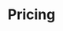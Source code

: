 ---
title: Pricing
layout: pricing
draft: false
plans:
- title: Monthly Plan
  subtitle: 
  price: 4.99
  type: month
  features:
    - Single tap tracking
    - Chart for history
    - Unlimited workouts
  button:
    label: Get started for free (1 month)
    link: "https://apps.apple.com/us/app/strength-log-by-gym/id1661838502"

# - title: Professional Plan
#   subtitle: Best For Professionals
#   price: 69
#   type: month
#   recommended: true
#   features:
#     - Express Service
#     - Customs Clearance
#     - Time-Critical Services
#     - Cloud Service
#     - Best Dashboard
#   button:
#     label: Get started
#     link: "/contact"

# - title: Business Plan
#   subtitle: Best For Large Individuals
#   price: 99
#   type: month
#   features:
#     - Express Service
#     - Customs Clearance
#     - Time-Critical Services
#   button:
#     label: Get started
#     link: "/contact"

call_to_action:
  title: Need a larger plan?
  content: Lorem ipsum dolor sit amet, consectetur adipiscing elit. Consequat tristique eget amet, tempus eu at consecttur.
  image: '/images/cta.svg'
  button:
    enable: true
    label: "Contact Us"
    link: "/contact"
    
---